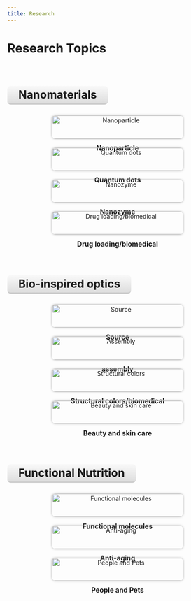 ```yaml
---
title: Research
---
```


# <i class="fas fa-microscope"></i>Research Topics


<style>
  .section-title {
    text-align: center;
    font-size: 1.8em;
    font-weight: bold;
    margin-top: 2em;
    margin-bottom: 1em;
    border-bottom: 3px solid #ccc;
    display: inline-block;
    padding: 0.2em 1em;
    background: linear-gradient(to bottom, #f9f9f9, #ddd);
    border-radius: 8px;
  }

  .research-section {
    display: flex;
    justify-content: space-around;
    flex-wrap: wrap;
    gap: 1.5em;
    margin-bottom: 3em;
    text-align: center;
  }

  .research-box {
    flex: 1 1 250px;
    max-width: 300px;
  }

  .research-box img {
    width: 100%;
    height: auto;
    border-radius: 8px;
    box-shadow: 0px 0px 5px #aaa;
  }

  .research-box-title {
    font-weight: bold;
    margin-top: 0.8em;
    font-size: 1.1em;
  }
</style>


<!-- Nanomaterials Section -->
<div class="section-title">Nanomaterials</div>
<div class="research-section">

  <div class="research-box">
    <img src="/images/nanoparticle.png" alt="Nanoparticle">
    <div class="research-box-title">Nanoparticle</div>
  </div>

  <div class="research-box">
    <img src="/images/quantum-dots.png" alt="Quantum dots">
    <div class="research-box-title">Quantum dots</div>
  </div>

  <div class="research-box">
    <img src="/images/nanozyme.png" alt="Nanozyme">
    <div class="research-box-title">Nanozyme</div>
  </div>

  <div class="research-box">
    <img src="/images/drug-loading.png" alt="Drug loading/biomedical">
    <div class="research-box-title">Drug loading/biomedical</div>
  </div>

</div>

<div class="section-title">Bio-inspired optics</div>
<div class="research-section">

  <div class="research-box">
    <img src="/images/source.png" alt="Source">
    <div class="research-box-title">Source</div>
  </div>

  <div class="research-box">
    <img src="/images/assembly.png" alt="Assembly">
    <div class="research-box-title">assembly</div>
  </div>

  <div class="research-box">
    <img src="/images/structural-colors.png" alt="Structural colors">
    <div class="research-box-title">Structural colors/biomedical</div>
  </div>

  <div class="research-box">
    <img src="/images/beauty-skincare.png" alt="Beauty and skin care">
    <div class="research-box-title">Beauty and skin care</div>
  </div>

</div>


<!-- Functional Nutrition Section -->
<div class="section-title">Functional Nutrition</div>
<div class="research-section">

  <div class="research-box">
    <img src="/images/functional-molecules.png" alt="Functional molecules">
    <div class="research-box-title">Functional molecules</div>
  </div>

  <div class="research-box">
    <img src="/images/anti-aging.png" alt="Anti-aging">
    <div class="research-box-title">Anti-aging</div>
  </div>

  <div class="research-box">
    <img src="/images/people-pets.png" alt="People and Pets">
    <div class="research-box-title">People and Pets</div>
  </div>

</div>
